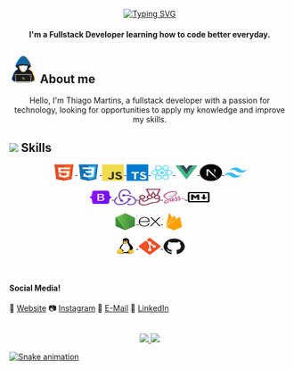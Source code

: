 <div align="center">

[![Typing SVG](https://readme-typing-svg.demolab.com?font=Fira+Code&pause=1000&random=false&width=435&lines=%3Ch1%3EHello%2C+I'm+Thiago+Martins%3C%2Fh1%3E)](https://git.io/typing-svg)

</div>


<h4 align="center">I'm a Fullstack Developer learning how to code better everyday.</h4>

## <picture><img src = "https://github.com/0xAbdulKhalid/0xAbdulKhalid/raw/main/assets/mdImages/about_me.gif" width = 50px></picture> **About me**

<p align="center">Hello, I'm Thiago Martins, a fullstack developer with a passion for technology, looking for opportunities to apply my knowledge and improve my skills.</p>

## <img src="https://media2.giphy.com/media/QssGEmpkyEOhBCb7e1/giphy.gif?cid=ecf05e47a0n3gi1bfqntqmob8g9aid1oyj2wr3ds3mg700bl&rid=giphy.gif" width ="25"><b> Skills</b>
<p align="center">
<a href="https://developer.mozilla.org/en-US/docs/Web/HTML" target="_blank"> <img align="center" alt="HTML5 icon" height="30" width="40" src="https://github.com/devicons/devicon/blob/master/icons/html5/html5-original.svg"> </a>
<a href="https://developer.mozilla.org/en-US/docs/Web/CSS" target="_blank"> <img align="center" alt="CSS3 icon" height="30" width="40" src="https://github.com/devicons/devicon/blob/master/icons/css3/css3-original.svg"> </a>
<a href="https://developer.mozilla.org/en-US/docs/Web/JavaScript" target="_blank"> <img align="center" alt="Javascript icon" height="30" width="40" src="https://github.com/devicons/devicon/blob/master/icons/javascript/javascript-original.svg"> </a>
<a href="https://www.typescriptlang.org" target="_blank"> <img align="center" alt="Typescript icon" height="30" width="40" src="https://github.com/devicons/devicon/blob/master/icons/typescript/typescript-original.svg"> </a>
<a href="https://pt-br.reactjs.org" target="_blank"> <img align="center" alt="React icon" height="30" width="40" src="https://github.com/devicons/devicon/blob/master/icons/react/react-original.svg"> </a>
<a href="https://vuejs.org/" target="_blank"> <img align="center" alt="Vue.JS icon" height="30" width="40" src="https://github.com/devicons/devicon/blob/master/icons/vuejs/vuejs-original.svg"> </a>
<a href="https://nextjs.org/" target="_blank"> <img align="center" alt="NextJS icon" height="30" width="40" src="https://github.com/devicons/devicon/blob/master/icons/nextjs/nextjs-original.svg"> </a>
<a href="https://tailwindcss.com/" target="_blank"> <img align="center" alt="Tailwindcss icon" height="30" width="40" src="https://github.com/devicons/devicon/blob/master/icons/tailwindcss/tailwindcss-original.svg"> </a>
</p>


<p align="center">
<a href="https://getbootstrap.com/" target="_blank"> <img align="center" alt="Bootstrap icon" height="30" width="40" src="https://github.com/devicons/devicon/blob/master/icons/bootstrap/bootstrap-original.svg"> </a>
<a href="https://redux.js.org/" target="_blank"> <img align="center" alt="Redux icon" height="30" width="40" src="https://github.com/devicons/devicon/blob/master/icons/redux/redux-original.svg"> </a>
<a href="https://jestjs.io/" target="_blank"> <img align="center" alt="Jest icon" height="30" width="40" src="https://github.com/devicons/devicon/blob/master/icons/jest/jest-plain.svg"> </a>
<a href="https://sass-lang.com/" target="_blank"> <img align="center" alt="SASS icon" height="30" width="40" src="https://github.com/devicons/devicon/blob/master/icons/sass/sass-original.svg"> </a>
<a href="https://www.markdownguide.org/getting-started/" target="_blank"> <img align="center" alt="Markdown icon" height="30" width="40" src="https://github.com/devicons/devicon/blob/master/icons/markdown/markdown-original.svg"> </a>
</p>

<p align="center">
<a href="https://nodejs.org/" target="_blank"> <img align="center" alt="NodeJS icon" height="30" width="40" src="https://github.com/devicons/devicon/blob/master/icons/nodejs/nodejs-original.svg"> </a>
<a href="https://expressjs.com/" target="_blank"> <img align="center" alt="Express.js icon" height="30" width="40" src="https://github.com/devicons/devicon/blob/master/icons/express/express-original.svg"> </a>
<a href="https://firebase.google.com/" target="_blank"> <img align="center" alt="Firebase icon" height="30" width="40" src="https://github.com/devicons/devicon/blob/master/icons/firebase/firebase-plain.svg"> </a>
</p>

<p align="center">
<a href="https://www.linux.org/pages/download/" target="_blank"> <img align="center" alt="Linux icon" height="30" width="40" src="https://github.com/devicons/devicon/blob/master/icons/linux/linux-original.svg"> </a>
<a href="https://git-scm.com/" target="_blank"> <img align="center" alt="Git icon" height="30" width="40" src="https://github.com/devicons/devicon/blob/master/icons/git/git-original.svg"> </a>
<a href="https://github.com/" target="_blank"> <img align="center" alt="GitHub icon" height="30" width="40" src="https://github.com/devicons/devicon/blob/master/icons/github/github-original.svg"> </a>
</p>

<br>

#### Social Media!

🏡 [Website](https://portfolio-plum-rho-75.vercel.app/)
📷 [Instagram](https://www.instagram.com/thiago1258/)
📧 [E-Mail](mailto:thiagoalagadico@hotmail.com)
👔 [LinkedIn](https://www.linkedin.com/in/thiago-martins-vieira-074550192/)

<br>

<div align="center">
  <a href="https://github.com/Thiagomartinsvieira">
  <img height="180em" src="https://github-readme-stats.vercel.app/api?username=Thiagomartinsvieira&show_icons=true&theme=dark&include_all_commits=true&count_private=true"/>

  <img height="180em" src="https://github-readme-stats.vercel.app/api/top-langs/?username=Thiagomartinsvieira&layout=compact&langs_count=7&theme=dark"/>
</div>



![Snake animation](https://github.com/Thiagomartinsvieira/Thiagomartinsvieira/blob/output/github-contribution-grid-snake.svg)
